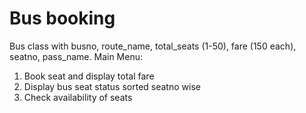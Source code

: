 # Bus booking

Bus class with busno, route_name, total_seats (1-50), fare (150 each), seatno, pass_name.
Main Menu:
1.	Book seat and display total fare
2.	Display bus seat status sorted seatno wise
3.	Check availability of seats
